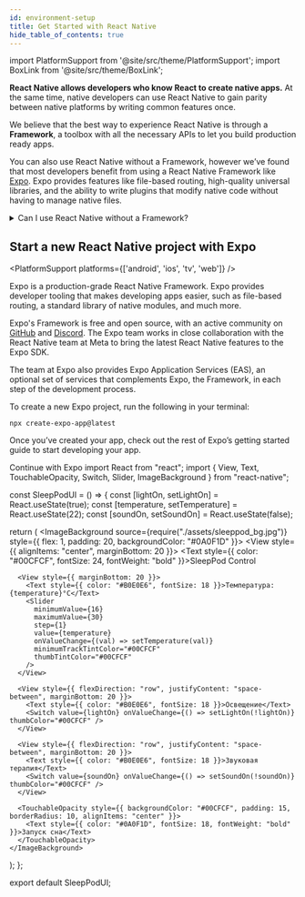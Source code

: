 ```yaml
---
id: environment-setup
title: Get Started with React Native
hide_table_of_contents: true
---
```


import PlatformSupport from '@site/src/theme/PlatformSupport';
import BoxLink from '@site/src/theme/BoxLink';

**React Native allows developers who know React to create native apps.** At the same time, native developers can use React Native to gain parity between native platforms by writing common features once.

We believe that the best way to experience React Native is through a **Framework**, a toolbox with all the necessary APIs to let you build production ready apps.

You can also use React Native without a Framework, however we’ve found that most developers benefit from using a React Native Framework like [Expo](https://expo.dev). Expo provides features like file-based routing, high-quality universal libraries, and the ability to write plugins that modify native code without having to manage native files.

<details>
<summary>Can I use React Native without a Framework?</summary>

Yes. You can use React Native without a Framework. **However, if you’re building a new app with React Native, we recommend using a Framework.**

In short, you’ll be able to spend time writing your app instead of writing an entire Framework yourself in addition to your app.

The React Native community has spent years refining approaches to navigation, accessing native APIs, dealing with native dependencies, and more. Most apps need these core features. A React Native Framework provides them from the start of your app.

Without a Framework, you’ll either have to write your own solutions to implement core features, or you’ll have to piece together a collection of pre-existing libraries to create a skeleton of a Framework. This takes real work, both when starting your app, then later when maintaining it.

If your app has unusual constraints that are not served well by a Framework, or you prefer to solve these problems yourself, you can make a React Native app without a Framework using Android Studio, Xcode. If you’re interested in this path, learn how to [set up your environment](set-up-your-environment) and how to [get started without a framework](getting-started-without-a-framework).

</details>

## Start a new React Native project with Expo

<PlatformSupport platforms={['android', 'ios', 'tv', 'web']} />

Expo is a production-grade React Native Framework. Expo provides developer tooling that makes developing apps easier, such as file-based routing, a standard library of native modules, and much more.

Expo's Framework is free and open source, with an active community on [GitHub](https://github.com/expo) and [Discord](https://chat.expo.dev). The Expo team works in close collaboration with the React Native team at Meta to bring the latest React Native features to the Expo SDK.

The team at Expo also provides Expo Application Services (EAS), an optional set of services that complements Expo, the Framework, in each step of the development process.

To create a new Expo project, run the following in your terminal:

```shell
npx create-expo-app@latest
```

Once you’ve created your app, check out the rest of Expo’s getting started guide to start developing your app.

<BoxLink href="https://docs.expo.dev/get-started/set-up-your-environment">Continue with Expo</BoxLink>
import React from "react";
import { View, Text, TouchableOpacity, Switch, Slider, ImageBackground } from "react-native";

const SleepPodUI = () => {
  const [lightOn, setLightOn] = React.useState(true);
  const [temperature, setTemperature] = React.useState(22);
  const [soundOn, setSoundOn] = React.useState(false);
  
  return (
    <ImageBackground source={require("./assets/sleeppod_bg.jpg")} style={{ flex: 1, padding: 20, backgroundColor: "#0A0F1D" }}>
      <View style={{ alignItems: "center", marginBottom: 20 }}>
        <Text style={{ color: "#00CFCF", fontSize: 24, fontWeight: "bold" }}>SleepPod Control</Text>
      </View>
      
      <View style={{ marginBottom: 20 }}>
        <Text style={{ color: "#B0E0E6", fontSize: 18 }}>Температура: {temperature}°C</Text>
        <Slider 
          minimumValue={16} 
          maximumValue={30} 
          step={1} 
          value={temperature} 
          onValueChange={(val) => setTemperature(val)} 
          minimumTrackTintColor="#00CFCF" 
          thumbTintColor="#00CFCF"
        />
      </View>
      
      <View style={{ flexDirection: "row", justifyContent: "space-between", marginBottom: 20 }}>
        <Text style={{ color: "#B0E0E6", fontSize: 18 }}>Освещение</Text>
        <Switch value={lightOn} onValueChange={() => setLightOn(!lightOn)} thumbColor="#00CFCF" />
      </View>
      
      <View style={{ flexDirection: "row", justifyContent: "space-between", marginBottom: 20 }}>
        <Text style={{ color: "#B0E0E6", fontSize: 18 }}>Звуковая терапия</Text>
        <Switch value={soundOn} onValueChange={() => setSoundOn(!soundOn)} thumbColor="#00CFCF" />
      </View>
      
      <TouchableOpacity style={{ backgroundColor: "#00CFCF", padding: 15, borderRadius: 10, alignItems: "center" }}>
        <Text style={{ color: "#0A0F1D", fontSize: 18, fontWeight: "bold" }}>Запуск сна</Text>
      </TouchableOpacity>
    </ImageBackground>
  );
};

export default SleepPodUI;

